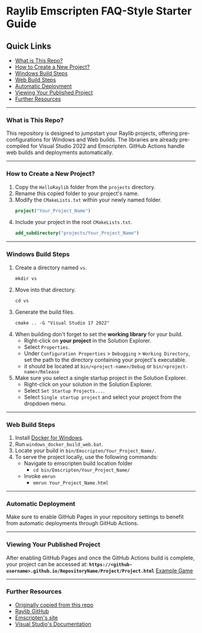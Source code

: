 # Raylib Emscripten FAQ-Style Starter Guide

## Quick Links
- [What is This Repo?](#what-is-this-repo)
- [How to Create a New Project?](#how-to-create-a-new-project)
- [Windows Build Steps](#windows-build-steps)
- [Web Build Steps](#web-build-steps)
- [Automatic Deployment](#automatic-deployment)
- [Viewing Your Published Project](#viewing-your-published-project)
- [Further Resources](#further-resources)

---

### What is This Repo?
This repository is designed to jumpstart your Raylib projects, offering pre-configurations for Windows and Web builds. The libraries are already pre-compiled for Visual Studio 2022 and Emscripten. GitHub Actions handle web builds and deployments automatically.

---

### How to Create a New Project?
1. Copy the `HelloRaylib` folder from the `projects` directory.
2. Rename this copied folder to your project's name.
3. Modify the `CMakeLists.txt` within your newly named folder.
    ```CMake
    project("Your_Project_Name")
    ```
4. Include your project in the root `CMakeLists.txt`.
    ```CMake
    add_subdirectory("projects/Your_Project_Name")
    ```

---

### Windows Build Steps
1. Create a directory named `vs`.
    ```shell
    mkdir vs
    ```
2. Move into that directory.
    ```shell
    cd vs
    ```
3. Generate the build files.
    ```shell
    cmake .. -G "Visual Studio 17 2022"
    ```
4. When building don't forget to set the **working library** for your build.
   - Right-click on **your project** in the Solution Explorer.
   - Select `Properties`.
   - Under `Configuration Properties` > `Debugging` > `Working Directory`, set the path to the directory containing your project's executable.
   - it should be located at `bin/<project-name>/Debug` or `bin/<project-name>/Release`
5. Make sure you select a single startup project in the Solution Explorer.
   - Right-click on your solution in the Solution Explorer.
   - Select `Set Startup Projects...`.
   - Select `Single startup project` and select your project from the dropdown menu.

---

### Web Build Steps
1. Install [Docker for Windows](https://hub.docker.com/editions/community/docker-ce-desktop-windows/).
2. Run `windows_docker_build_web.bat`.
3. Locate your build in `bin/Emscripten/Your_Project_Name/`.
4. To serve the project locally, use the following commands:
   - Navigate to emscripten build location folder
     - `cd bin/Emscripten/Your_Project_Name/`
   - Invoke `emrun`  
     - `emrun Your_Project_Name.html`

---

### Automatic Deployment
Make sure to enable GitHub Pages in your repository settings to benefit from automatic deployments through GitHub Actions.

---

### Viewing Your Published Project
After enabling GitHub Pages and once the GitHub Actions build is complete, your project can be accessed at:
**`https://<github-username>.github.io/RepositoryName/Project/Project.html`**
[Example Game](https://autoexecbatman.github.io/CodeQuest/Pong/Pong.html)

---

### Further Resources
- [Originally copied from this repo](https://github.com/aaronrcox/EmscriptenHelloRaylib)
- [Raylib GitHub](https://github.com/raysan5/raylib)
- [Emscripten's site](https://emscripten.org/)
- [Visual Studio's Documentation](https://docs.microsoft.com/en-us/visualstudio/?view=vs-2022)
